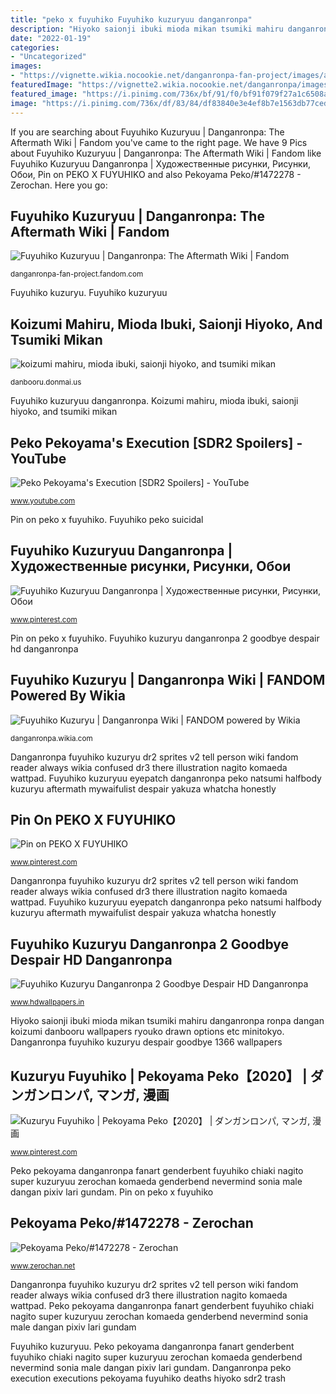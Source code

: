 ```yaml
---
title: "peko x fuyuhiko Fuyuhiko kuzuryuu danganronpa"
description: "Hiyoko saionji ibuki mioda mikan tsumiki mahiru danganronpa ronpa dangan koizumi danbooru wallpapers ryouko drawn options etc minitokyo"
date: "2022-01-19"
categories:
- "Uncategorized"
images:
- "https://vignette.wikia.nocookie.net/danganronpa-fan-project/images/a/a9/Fuyuhiko_Kuzuryuu_(Eyepatch)_Halfbody_Sprite_(2).png/revision/latest?cb=20171015165910"
featuredImage: "https://vignette2.wikia.nocookie.net/danganronpa/images/2/2f/FuyuhikoKuzuryuDR2.png/revision/latest/scale-to-width-down/335?cb=20170514110241"
featured_image: "https://i.pinimg.com/736x/bf/91/f0/bf91f079f27a1c6508a62be2dc361a6f.jpg"
image: "https://i.pinimg.com/736x/df/83/84/df83840e3e4ef8b7e1563db77ced9792.jpg"
---
```


If you are searching about Fuyuhiko Kuzuryuu | Danganronpa: The Aftermath Wiki | Fandom you've came to the right page. We have 9 Pics about Fuyuhiko Kuzuryuu | Danganronpa: The Aftermath Wiki | Fandom like Fuyuhiko Kuzuryuu Danganronpa | Художественные рисунки, Рисунки, Обои, Pin on PEKO X FUYUHIKO and also Pekoyama Peko/#1472278 - Zerochan. Here you go:

## Fuyuhiko Kuzuryuu | Danganronpa: The Aftermath Wiki | Fandom

![Fuyuhiko Kuzuryuu | Danganronpa: The Aftermath Wiki | Fandom](https://vignette.wikia.nocookie.net/danganronpa-fan-project/images/a/a9/Fuyuhiko_Kuzuryuu_(Eyepatch)_Halfbody_Sprite_(2).png/revision/latest?cb=20171015165910 "Danganronpa fuyuhiko kuzuryu despair goodbye 1366 wallpapers")

<small>danganronpa-fan-project.fandom.com</small>

Fuyuhiko kuzuryu. Fuyuhiko kuzuryuu

## Koizumi Mahiru, Mioda Ibuki, Saionji Hiyoko, And Tsumiki Mikan

![koizumi mahiru, mioda ibuki, saionji hiyoko, and tsumiki mikan](https://raikou2.donmai.us/sample/c0/1d/__koizumi_mahiru_mioda_ibuki_saionji_hiyoko_and_tsumiki_mikan_danganronpa_3_and_etc_drawn_by_amisaki_ryouko__sample-c01d3c8a7d5ce3a43cb193bf08561496.jpg "Fuyuhiko peko suicidal")

<small>danbooru.donmai.us</small>

Fuyuhiko kuzuryuu danganronpa. Koizumi mahiru, mioda ibuki, saionji hiyoko, and tsumiki mikan

## Peko Pekoyama&#039;s Execution [SDR2 Spoilers] - YouTube

![Peko Pekoyama&#039;s Execution [SDR2 Spoilers] - YouTube](http://i.ytimg.com/vi/nXExJtPPG1k/hqdefault.jpg "Hiyoko saionji ibuki mioda mikan tsumiki mahiru danganronpa ronpa dangan koizumi danbooru wallpapers ryouko drawn options etc minitokyo")

<small>www.youtube.com</small>

Pin on peko x fuyuhiko. Fuyuhiko peko suicidal

## Fuyuhiko Kuzuryuu Danganronpa | Художественные рисунки, Рисунки, Обои

![Fuyuhiko Kuzuryuu Danganronpa | Художественные рисунки, Рисунки, Обои](https://i.pinimg.com/originals/b2/23/8c/b2238c4c85c13dbdb8224c3427212405.jpg "Pekoyama peko/#1472278")

<small>www.pinterest.com</small>

Pin on peko x fuyuhiko. Fuyuhiko kuzuryu danganronpa 2 goodbye despair hd danganronpa

## Fuyuhiko Kuzuryu | Danganronpa Wiki | FANDOM Powered By Wikia

![Fuyuhiko Kuzuryu | Danganronpa Wiki | FANDOM powered by Wikia](https://vignette2.wikia.nocookie.net/danganronpa/images/2/2f/FuyuhikoKuzuryuDR2.png/revision/latest/scale-to-width-down/335?cb=20170514110241 "Pin on peko x fuyuhiko")

<small>danganronpa.wikia.com</small>

Danganronpa fuyuhiko kuzuryu dr2 sprites v2 tell person wiki fandom reader always wikia confused dr3 there illustration nagito komaeda wattpad. Fuyuhiko kuzuryuu eyepatch danganronpa peko natsumi halfbody kuzuryu aftermath mywaifulist despair yakuza whatcha honestly

## Pin On PEKO X FUYUHIKO

![Pin on PEKO X FUYUHIKO](https://i.pinimg.com/736x/df/83/84/df83840e3e4ef8b7e1563db77ced9792.jpg "Koizumi mahiru, mioda ibuki, saionji hiyoko, and tsumiki mikan")

<small>www.pinterest.com</small>

Danganronpa fuyuhiko kuzuryu dr2 sprites v2 tell person wiki fandom reader always wikia confused dr3 there illustration nagito komaeda wattpad. Fuyuhiko kuzuryuu eyepatch danganronpa peko natsumi halfbody kuzuryu aftermath mywaifulist despair yakuza whatcha honestly

## Fuyuhiko Kuzuryu Danganronpa 2 Goodbye Despair HD Danganronpa

![Fuyuhiko Kuzuryu Danganronpa 2 Goodbye Despair HD Danganronpa](https://www.hdwallpapers.in/download/fuyuhiko_kuzuryu_danganronpa_2_goodbye_despair_hd_danganronpa-1366x768.jpg "Kuzuryu fuyuhiko")

<small>www.hdwallpapers.in</small>

Hiyoko saionji ibuki mioda mikan tsumiki mahiru danganronpa ronpa dangan koizumi danbooru wallpapers ryouko drawn options etc minitokyo. Danganronpa fuyuhiko kuzuryu despair goodbye 1366 wallpapers

## Kuzuryu Fuyuhiko | Pekoyama Peko【2020】 | ダンガンロンパ, マンガ, 漫画

![Kuzuryu Fuyuhiko | Pekoyama Peko【2020】 | ダンガンロンパ, マンガ, 漫画](https://i.pinimg.com/736x/bf/91/f0/bf91f079f27a1c6508a62be2dc361a6f.jpg "Danganronpa peko execution executions pekoyama fuyuhiko deaths hiyoko sdr2 trash")

<small>www.pinterest.com</small>

Peko pekoyama danganronpa fanart genderbent fuyuhiko chiaki nagito super kuzuryuu zerochan komaeda genderbend nevermind sonia male dangan pixiv lari gundam. Pin on peko x fuyuhiko

## Pekoyama Peko/#1472278 - Zerochan

![Pekoyama Peko/#1472278 - Zerochan](http://s1.zerochan.net/Pekoyama.Peko.600.1472278.jpg "Hiyoko saionji ibuki mioda mikan tsumiki mahiru danganronpa ronpa dangan koizumi danbooru wallpapers ryouko drawn options etc minitokyo")

<small>www.zerochan.net</small>

Danganronpa fuyuhiko kuzuryu dr2 sprites v2 tell person wiki fandom reader always wikia confused dr3 there illustration nagito komaeda wattpad. Peko pekoyama danganronpa fanart genderbent fuyuhiko chiaki nagito super kuzuryuu zerochan komaeda genderbend nevermind sonia male dangan pixiv lari gundam

Fuyuhiko kuzuryuu. Peko pekoyama danganronpa fanart genderbent fuyuhiko chiaki nagito super kuzuryuu zerochan komaeda genderbend nevermind sonia male dangan pixiv lari gundam. Danganronpa peko execution executions pekoyama fuyuhiko deaths hiyoko sdr2 trash
